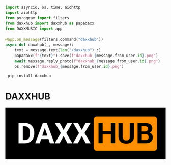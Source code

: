 ``` python

import asyncio, os, time, aiohttp
import aiohttp
from pyrogram import filters
from daxxhub import daxxhub as papadaxx
from DAXXMUSIC import app

@app.on_message(filters.command("daxxhub"))
async def daxxhub(_, message):
    text = message.text[len("/daxxhub") :]
    papadaxx(f"{text}").save(f"daxxhub_{message.from_user.id}.png")
    await message.reply_photo(f"daxxhub_{message.from_user.id}.png")
    os.remove(f"daxxhub_{message.from_user.id}.png")

```
``` python
 pip install daxxhub

```




# DAXXHUB 


![Project Image](https://github.com/DAXXTEAM/daxxhub/blob/main/out.png)

